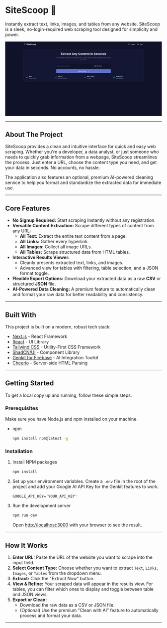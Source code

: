 # SiteScoop 🚀

Instantly extract text, links, images, and tables from any website. SiteScoop is a sleek, no-login-required web scraping tool designed for simplicity and power.

<img src="./scrnshts/Screenshot.png" alt="SiteScoop Screenshot" data-ai-hint="app screenshot" />

---

## About The Project

SiteScoop provides a clean and intuitive interface for quick and easy web scraping. Whether you're a developer, a data analyst, or just someone who needs to quickly grab information from a webpage, SiteScoop streamlines the process. Just enter a URL, choose the content type you need, and get your data in seconds. No accounts, no hassle.

The application also features an optional, premium AI-powered cleaning service to help you format and standardize the extracted data for immediate use.

---

## Core Features

*   **No Signup Required:** Start scraping instantly without any registration.
*   **Versatile Content Extraction:** Scrape different types of content from any URL:
    *   **All Text:** Extract the entire text content from a page.
    *   **All Links:** Gather every hyperlink.
    *   **All Images:** Collect all image URLs.
    *   **All Tables:** Scrape structured data from HTML tables.
*   **Interactive Results Viewer:**
    *   Cleanly presents extracted text, links, and images.
    *   Advanced view for tables with filtering, table selection, and a JSON format toggle.
*   **Flexible Export Options:** Download your extracted data as a raw **CSV** or structured **JSON** file.
*   **AI-Powered Data Cleaning:** A premium feature to automatically clean and format your raw data for better readability and consistency.

---

## Built With

This project is built on a modern, robust tech stack:

*   [Next.js](https://nextjs.org/) - React Framework
*   [React](https://reactjs.org/) - UI Library
*   [Tailwind CSS](https://tailwindcss.com/) - Utility-First CSS Framework
*   [ShadCN/UI](https://ui.shadcn.com/) - Component Library
*   [Genkit for Firebase](https://firebase.google.com/docs/genkit) - AI Integration Toolkit
*   [Cheerio](https://cheerio.js.org/) - Server-side HTML Parsing

---

## Getting Started

To get a local copy up and running, follow these simple steps.

### Prerequisites

Make sure you have Node.js and npm installed on your machine.
*   npm
    ```sh
    npm install npm@latest -g
    ```

### Installation

1.  Install NPM packages
    ```sh
    npm install
    ```
2.  Set up your environment variables. Create a `.env` file in the root of the project and add your Google AI API Key for the Genkit features to work.
    ```env
    GOOGLE_API_KEY='YOUR_API_KEY'
    ```
3.  Run the development server
    ```sh
    npm run dev
    ```
    Open [http://localhost:3000](http://localhost:3000) with your browser to see the result.

---
## How It Works

1.  **Enter URL:** Paste the URL of the website you want to scrape into the input field.
2.  **Select Content Type:** Choose whether you want to extract `Text`, `Links`, `Images`, or `Tables` from the dropdown menu.
3.  **Extract:** Click the "Extract Now" button.
4.  **View & Refine:** Your scraped data will appear in the results view. For tables, you can filter which ones to display and toggle between table and JSON views.
5.  **Export or Clean:**
    *   Download the raw data as a CSV or JSON file.
    *   (Optional) Use the premium "Clean with AI" feature to automatically process and format your data.

---

